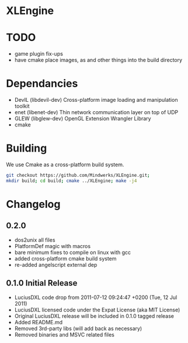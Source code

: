 # XLEngine

TODO
====
* game plugin fix-ups
* have cmake place images, as and other things into the build directory


Dependancies
============
* DevIL (libdevil-dev) Cross-platform image loading and manipulation toolkit
* enet (libenet-dev) Thin network communication layer on top of UDP
* GLEW (libglew-dev) OpenGL Extension Wrangler Library
* cmake


Building
========
We use Cmake as a cross-platform build system.

```bash
git checkout https://github.com/Mindwerks/XLEngine.git;
mkdir build; cd build; cmake ../XLEngine; make -j4
```

Changelog
=========

0.2.0
-----
* dos2unix all files
* PlatformDef magic with macros
* bare minimum fixes to compile on linux with gcc
* added cross-platform cmake build system
* re-added angelscript external dep


0.1.0 Initial Release
---------------------
* LuciusDXL code drop from 2011-07-12 09:24:47 +0200 (Tue, 12 Jul 2011)
* LuciusDXL licensed code under the Expat License (aka MIT License)
* Original LuciusDXL release will be included in 0.1.0 tagged release
* Added README.md
* Removed 3rd-party libs (will add back as necessary)
* Removed binaries and MSVC related files


